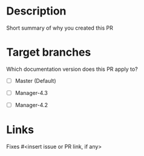 # Description

Short summary of why you created this PR

# Target branches

Which documentation version does this PR apply to?

- [ ] Master (Default)
- [ ] Manager-4.3
- [ ] Manager-4.2



# Links

Fixes #<insert issue or PR link, if any>
